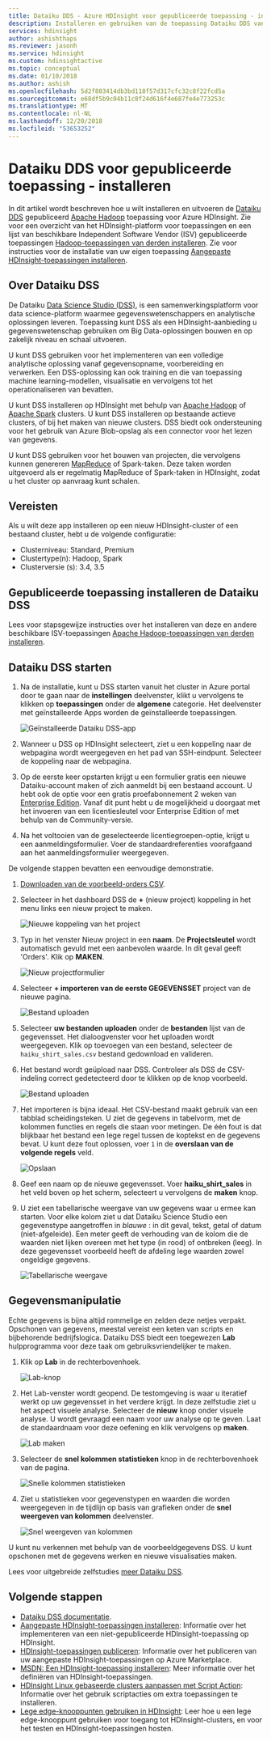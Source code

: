 ```yaml
---
title: Dataiku DDS - Azure HDInsight voor gepubliceerde toepassing - installeren
description: Installeren en gebruiken van de toepassing Dataiku DDS van derden Apache Hadoop.
services: hdinsight
author: ashishthaps
ms.reviewer: jasonh
ms.service: hdinsight
ms.custom: hdinsightactive
ms.topic: conceptual
ms.date: 01/10/2018
ms.author: ashish
ms.openlocfilehash: 5d2f803414db3bd118f57d317cfc32c8f22fcd5a
ms.sourcegitcommit: e68df5b9c04b11c8f24d616f4e687fe4e773253c
ms.translationtype: MT
ms.contentlocale: nl-NL
ms.lasthandoff: 12/20/2018
ms.locfileid: "53653252"
---
```

# <a name="install-published-application---dataiku-dds"></a>Dataiku DDS voor gepubliceerde toepassing - installeren

In dit artikel wordt beschreven hoe u wilt installeren en uitvoeren de [Dataiku DDS](https://www.dataiku.com/) gepubliceerd [Apache Hadoop](https://hadoop.apache.org/) toepassing voor Azure HDInsight. Zie voor een overzicht van het HDInsight-platform voor toepassingen en een lijst van beschikbare Independent Software Vendor (ISV) gepubliceerde toepassingen [Hadoop-toepassingen van derden installeren](hdinsight-apps-install-applications.md). Zie voor instructies voor de installatie van uw eigen toepassing [Aangepaste HDInsight-toepassingen installeren](hdinsight-apps-install-custom-applications.md).

## <a name="about-dataiku-dss"></a>Over Dataiku DSS

De Dataiku [Data Science Studio (DSS)](https://www.dataiku.com/dss/features/connectivity/), is een samenwerkingsplatform voor data science-platform waarmee gegevenswetenschappers en analytische oplossingen leveren. Toepassing kunt DSS als een HDInsight-aanbieding u gegevenswetenschap gebruiken om Big Data-oplossingen bouwen en op zakelijk niveau en schaal uitvoeren.

U kunt DSS gebruiken voor het implementeren van een volledige analytische oplossing vanaf gegevensopname, voorbereiding en verwerken. Een DSS-oplossing kan ook training en die van toepassing machine learning-modellen, visualisatie en vervolgens tot het operationaliseren van bevatten.

U kunt DSS installeren op HDInsight met behulp van [Apache Hadoop](https://hadoop.apache.org/) of [Apache Spark](https://spark.apache.org/) clusters. U kunt DSS installeren op bestaande actieve clusters, of bij het maken van nieuwe clusters. DSS biedt ook ondersteuning voor het gebruik van Azure Blob-opslag als een connector voor het lezen van gegevens.

U kunt DSS gebruiken voor het bouwen van projecten, die vervolgens kunnen genereren [MapReduce](https://hadoop.apache.org/docs/r1.2.1/mapred_tutorial.html) of Spark-taken. Deze taken worden uitgevoerd als er regelmatig MapReduce of Spark-taken in HDInsight, zodat u het cluster op aanvraag kunt schalen.

## <a name="prerequisites"></a>Vereisten

Als u wilt deze app installeren op een nieuw HDInsight-cluster of een bestaand cluster, hebt u de volgende configuratie:

* Clusterniveau: Standard, Premium
* Clustertype(n): Hadoop, Spark
* Clusterversie (s): 3.4, 3.5

## <a name="install-the-dataiku-dss-published-application"></a>Gepubliceerde toepassing installeren de Dataiku DSS

Lees voor stapsgewijze instructies over het installeren van deze en andere beschikbare ISV-toepassingen [Apache Hadoop-toepassingen van derden installeren](hdinsight-apps-install-applications.md).

## <a name="launch-dataiku-dss"></a>Dataiku DSS starten

1. Na de installatie, kunt u DSS starten vanuit het cluster in Azure portal door te gaan naar de **instellingen** deelvenster, klikt u vervolgens te klikken op **toepassingen** onder de **algemene** categorie. Het deelvenster met geïnstalleerde Apps worden de geïnstalleerde toepassingen.

    ![Geïnstalleerde Dataiku DSS-app](./media/hdinsight-apps-install-dataiku/app.png)

2. Wanneer u DSS op HDInsight selecteert, ziet u een koppeling naar de webpagina wordt weergegeven en het pad van SSH-eindpunt. Selecteer de koppeling naar de webpagina.

3. Op de eerste keer opstarten krijgt u een formulier gratis een nieuwe Dataiku-account maken of zich aanmeldt bij een bestaand account. U hebt ook de optie voor een gratis proefabonnement 2 weken van [Enterprise Edition](https://www.dataiku.com/dss/editions/). Vanaf dit punt hebt u de mogelijkheid u doorgaat met het invoeren van een licentiesleutel voor Enterprise Edition of met behulp van de Community-versie.

4. Na het voltooien van de geselecteerde licentiegroepen-optie, krijgt u een aanmeldingsformulier. Voer de standaardreferenties voorafgaand aan het aanmeldingsformulier weergegeven.

De volgende stappen bevatten een eenvoudige demonstratie.

1. [Downloaden van de voorbeeld-orders CSV](https://doc.dataiku.com/tutorials/data/101/haiku_shirt_sales.csv).

2. Selecteer in het dashboard DSS de **+** (nieuw project) koppeling in het menu links een nieuw project te maken.

    ![Nieuwe koppeling van het project](./media/hdinsight-apps-install-dataiku/new-project.png)

3. Typ in het venster Nieuw project in een **naam**. De **Projectsleutel** wordt automatisch gevuld met een aanbevolen waarde. In dit geval geeft 'Orders'. Klik op **MAKEN**.

    ![Nieuw projectformulier](./media/hdinsight-apps-install-dataiku/new-project-form.png)

4. Selecteer **+ importeren van de eerste GEGEVENSSET** project van de nieuwe pagina.

    ![Bestand uploaden](./media/hdinsight-apps-install-dataiku/import-dataset.png)

5. Selecteer **uw bestanden uploaden** onder de **bestanden** lijst van de gegevensset. Het dialoogvenster voor het uploaden wordt weergegeven. Klik op toevoegen van een bestand, selecteer de `haiku_shirt_sales.csv` bestand gedownload en valideren.

6. Het bestand wordt geüpload naar DSS. Controleer als DSS de CSV-indeling correct gedetecteerd door te klikken op de knop voorbeeld.

    ![Bestand uploaden](./media/hdinsight-apps-install-dataiku/preview.png)

7. Het importeren is bijna ideaal. Het CSV-bestand maakt gebruik van een tabblad scheidingsteken. U ziet de gegevens in tabelvorm, met de kolommen functies en regels die staan voor metingen. De één fout is dat blijkbaar het bestand een lege regel tussen de koptekst en de gegevens bevat. U kunt deze fout oplossen, voer `1` in de **overslaan van de volgende regels** veld.

    ![Opslaan](./media/hdinsight-apps-install-dataiku/skip-lines.png)

8. Geef een naam op de nieuwe gegevensset. Voer **haiku_shirt_sales** in het veld boven op het scherm, selecteert u vervolgens de **maken** knop.

9. U ziet een tabellarische weergave van uw gegevens waar u ermee kan starten. Voor elke kolom ziet u dat Dataiku Science Studio een gegevenstype aangetroffen in _blauwe_ : in dit geval, tekst, getal of datum (niet-afgeleide). Een meter geeft de verhouding van de kolom die de waarden niet lijken overeen met het type (in rood) of ontbreken (leeg). In deze gegevensset voorbeeld heeft de afdeling lege waarden zowel ongeldige gegevens.

    ![Tabellarische weergave](./media/hdinsight-apps-install-dataiku/viewing-dataset.png)

## <a name="data-manipulation"></a>Gegevensmanipulatie

Echte gegevens is bijna altijd rommelige en zelden deze netjes verpakt. Opschonen van gegevens, meestal vereist een keten van scripts en bijbehorende bedrijfslogica. Dataiku DSS biedt een toegewezen **Lab** hulpprogramma voor deze taak om gebruiksvriendelijker te maken.

1. Klik op **Lab** in de rechterbovenhoek.

    ![Lab-knop](./media/hdinsight-apps-install-dataiku/lab-button.png)

2. Het Lab-venster wordt geopend. De testomgeving is waar u iteratief werkt op uw gegevensset in het verdere krijgt. In deze zelfstudie ziet u het aspect visuele analyse. Selecteer de **nieuw** knop onder visuele analyse. U wordt gevraagd een naam voor uw analyse op te geven. Laat de standaardnaam voor deze oefening en klik vervolgens op **maken**.

    ![Lab maken](./media/hdinsight-apps-install-dataiku/create-lab.png)

3. Selecteer de **snel kolommen statistieken** knop in de rechterbovenhoek van de pagina.

    ![Snelle kolommen statistieken](./media/hdinsight-apps-install-dataiku/quick-column-stats.png)

4. Ziet u statistieken voor gegevenstypen en waarden die worden weergegeven in de tijdlijn op basis van grafieken onder de **snel weergeven van kolommen** deelvenster.

    ![Snel weergeven van kolommen](./media/hdinsight-apps-install-dataiku/columns-quick-view.png)

U kunt nu verkennen met behulp van de voorbeeldgegevens DSS. U kunt opschonen met de gegevens werken en nieuwe visualisaties maken.

Lees voor uitgebreide zelfstudies [meer Dataiku DSS](https://www.dataiku.com/learn/).

## <a name="next-steps"></a>Volgende stappen

* [Dataiku DSS documentatie](https://doc.dataiku.com/dss/latest/).
* [Aangepaste HDInsight-toepassingen installeren](hdinsight-apps-install-custom-applications.md): Informatie over het implementeren van een niet-gepubliceerde HDInsight-toepassing op HDInsight.
* [HDInsight-toepassingen publiceren](hdinsight-apps-publish-applications.md): Informatie over het publiceren van uw aangepaste HDInsight-toepassingen op Azure Marketplace.
* [MSDN: Een HDInsight-toepassing installeren](https://msdn.microsoft.com/library/mt706515.aspx): Meer informatie over het definiëren van HDInsight-toepassingen.
* [HDInsight Linux gebaseerde clusters aanpassen met Script Action](hdinsight-hadoop-customize-cluster-linux.md): Informatie over het gebruik scriptacties om extra toepassingen te installeren.
* [Lege edge-knooppunten gebruiken in HDInsight](hdinsight-apps-use-edge-node.md): Leer hoe u een lege edge-knooppunt gebruiken voor toegang tot HDInsight-clusters, en voor het testen en HDInsight-toepassingen hosten.
